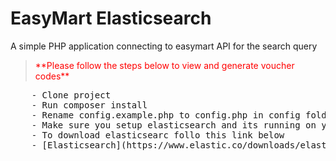 # EasyMart Elasticsearch
A simple PHP application connecting to easymart API for the search query


<p>
  <blockquote style="color:red">
    **Please follow the steps below to view and generate voucher codes** 
  </blockquote>
</p>  
  
<div class="highlight">
<pre>
    - Clone project
    - Run composer install
    - Rename config.example.php to config.php in config folder
    - Make sure you setup elasticsearch and its running on your terminal
    - To download elasticsearc follo this link below
    - [Elasticsearch](https://www.elastic.co/downloads/elasticsearch)
</pre>
</div>